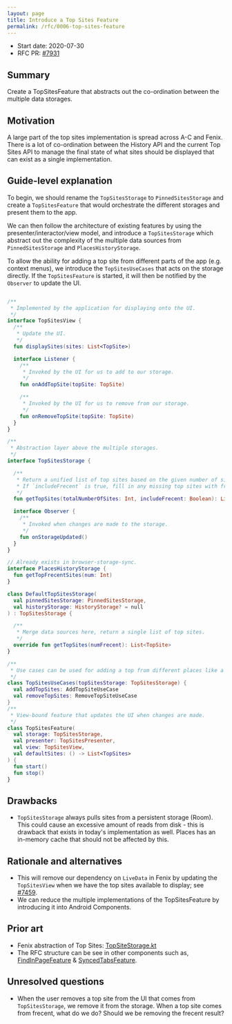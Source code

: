 ```yaml
---
layout: page
title: Introduce a Top Sites Feature
permalink: /rfc/0006-top-sites-feature
---
```


* Start date: 2020-07-30
* RFC PR: [#7931](https://github.com/mozilla-mobile/android-components/pull/7931)

## Summary

Create a TopSitesFeature that abstracts out the co-ordination between the multiple data storages.

## Motivation

A large part of the top sites implementation is spread across A-C and Fenix. There is a lot of co-ordination between the History API and the current Top Sites API to manage the final state of what sites should be displayed that can exist as a single implementation.

## Guide-level explanation

To begin, we should rename the `TopSitesStorage`  to `PinnedSitesStorage` and create a `TopSitesFeature` that would orchestrate the different storages and present them to the app.

We can then follow the architecture of existing features by using the presenter/interactor/view model, and introduce a `TopSitesStorage` which abstract out the complexity of the multiple data sources from `PinnedSitesStorage` and `PlacesHistoryStorage`.

To allow the ability for adding a top site from different parts of the app (e.g. context menus), we introduce the `TopSitesUseCases` that acts on the storage directly. If the `TopSitesFeature` is started, it will then be notified by the `Observer` to update the UI.

```kotlin

/**
 * Implemented by the application for displaying onto the UI.
 */
interface TopSitesView {
  /**
   * Update the UI.
   */
  fun displaySites(sites: List<TopSite>)

  interface Listener {
    /**
     * Invoked by the UI for us to add to our storage.
     */
    fun onAddTopSite(topSite: TopSite)

    /**
     * Invoked by the UI for us to remove from our storage.
     */
    fun onRemoveTopSite(topSite: TopSite)
  }
}

/**
 * Abstraction layer above the multiple storages.
 */
interface TopSitesStorage {

  /**
   * Return a unified list of top sites based on the given number of sites desired.
   * If `includeFrecent` is true, fill in any missing top sites with frecent top site results.
   */
  fun getTopSites(totalNumberOfSites: Int, includeFrecent: Boolean): List<TopSite>

  interface Observer {
    /**
     * Invoked when changes are made to the storage.
     */
    fun onStorageUpdated()
  }
}

// Already exists in browser-storage-sync.
interface PlacesHistoryStorage {
  fun getTopFrecentSites(num: Int)
}

class DefaultTopSitesStorage(
  val pinnedSitesStorage: PinnedSitesStorage,
  val historyStorage: HistoryStorage? = null
) : TopSitesStorage {

  /**
   * Merge data sources here, return a single list of top sites.
   */
  override fun getTopSites(numFrecent): List<TopSite>
}

/**
 * Use cases can be used for adding a top from different places like a context menu.
 */
class TopSitesUseCases(topSitesStorage: TopSitesStorage) {
  val addTopSites: AddTopSiteUseCase
  val removeTopSites: RemoveTopSiteUseCase
}
/**
 * View-bound feature that updates the UI when changes are made.
 */
class TopSitesFeature(
  val storage: TopSitesStorage,
  val presenter: TopSitesPresenter,
  val view: TopSitesView,
  val defaultSites: () -> List<TopSites>
) {
  fun start()
  fun stop()
}
```

## Drawbacks

* `TopSitesStorage` always pulls sites from a persistent storage (Room). This could cause an excessive amount of reads from disk - this is drawback that exists in today's implementation as well. Places has an in-memory cache that should not be affected by this.

## Rationale and alternatives

- This will remove our dependency on `LiveData` in Fenix by updating the `TopSitesView` when we have the top sites available to display; see [#7459](https://github.com/mozilla-mobile/android-components/issues/7459).
- We can reduce the multiple implementations of the TopSitesFeature by introducing it into Android Components.

## Prior art

* Fenix abstraction of Top Sites: [TopSiteStorage.kt](https://github.com/mozilla-mobile/fenix/blob/3d3153039ce794df09a243968b888ae7cb856d9b/app/src/main/java/org/mozilla/fenix/components/TopSiteStorage.kt)
* The RFC structure can be see in other components such as, [FindInPageFeature](https://github.com/mozilla-mobile/android-components/blob/master/components/feature/findinpage/src/main/java/mozilla/components/feature/findinpage/FindInPageFeature.kt)  & [SyncedTabsFeature](https://github.com/mozilla-mobile/android-components/blob/master/components/feature/syncedtabs/src/main/java/mozilla/components/feature/syncedtabs/SyncedTabsFeature.kt).

## Unresolved questions

* When the user removes a top site from the UI that comes from `TopSitesStorage`, we remove it from the storage. When a top site comes from frecent, what do we do? Should we be removing the frecent result?



